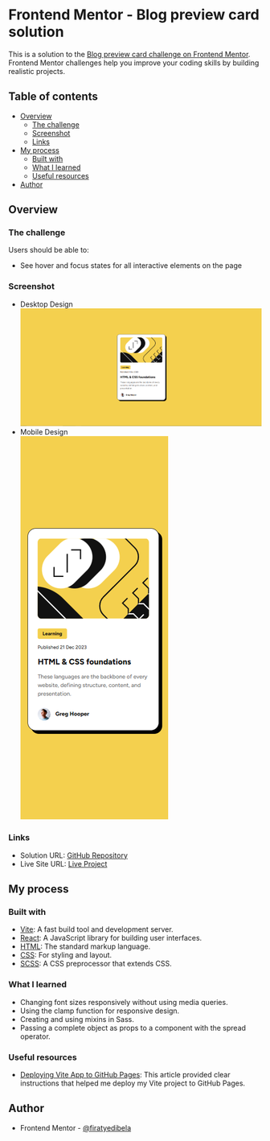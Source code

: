 # Frontend Mentor - Blog preview card solution

This is a solution to the [Blog preview card challenge on Frontend Mentor](https://www.frontendmentor.io/challenges/blog-preview-card-ckPaj01IcS). Frontend Mentor challenges help you improve your coding skills by building realistic projects.

## Table of contents

- [Overview](#overview)
  - [The challenge](#the-challenge)
  - [Screenshot](#screenshot)
  - [Links](#links)
- [My process](#my-process)
  - [Built with](#built-with)
  - [What I learned](#what-i-learned)
  - [Useful resources](#useful-resources)
- [Author](#author)

## Overview

### The challenge

Users should be able to:

- See hover and focus states for all interactive elements on the page

### Screenshot

- Desktop Design  
  ![Desktop Design](public/screenshots/desktop.png)
- Mobile Design  
  ![Mobile Design](public/screenshots/mobile.png)

### Links

- Solution URL: [GitHub Repository](https://github.com/firatyedibela/blog-preview-card)
- Live Site URL: [Live Project](https://firatyedibela.github.io/blog-preview-card/)

## My process

### Built with

- [Vite](https://vitejs.dev): A fast build tool and development server.
- [React](https://reactjs.org): A JavaScript library for building user interfaces.
- [HTML](https://developer.mozilla.org/en-US/docs/Web/HTML): The standard markup language.
- [CSS](https://developer.mozilla.org/en-US/docs/Web/CSS): For styling and layout.
- [SCSS](https://sass-lang.com): A CSS preprocessor that extends CSS.

### What I learned

- Changing font sizes responsively without using media queries.
- Using the clamp function for responsive design.
- Creating and using mixins in Sass.
- Passing a complete object as props to a component with the spread operator.

### Useful resources

- [Deploying Vite App to GitHub Pages](https://medium.com/@aishwaryaparab1/deploying-vite-deploying-vite-app-to-github-pages-166fff40ffd3): This article provided clear instructions that helped me deploy my Vite project to GitHub Pages.

## Author

- Frontend Mentor - [@firatyedibela](https://www.frontendmentor.io/profile/firatyedibela)
